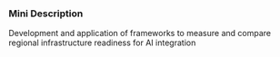 ### Mini Description

Development and application of frameworks to measure and compare regional infrastructure readiness for AI integration

